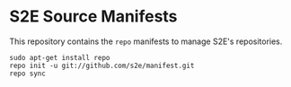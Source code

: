 S2E Source Manifests
====================

This repository contains the ``repo`` manifests to manage S2E's repositories.



    sudo apt-get install repo
    repo init -u git://github.com/s2e/manifest.git
    repo sync
